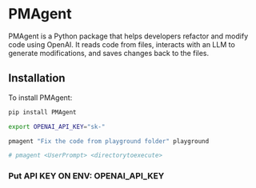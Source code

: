 # PMAgent

PMAgent is a Python package that helps developers refactor and modify code using OpenAI. It reads code from files, interacts with an LLM to generate modifications, and saves changes back to the files.

## Installation

To install PMAgent:

```bash
pip install PMAgent

export OPENAI_API_KEY="sk-"

pmagent "Fix the code from playground folder" playground

# pmagent <UserPrompt> <directorytoexecute>

```
### Put API KEY ON ENV: OPENAI_API_KEY

